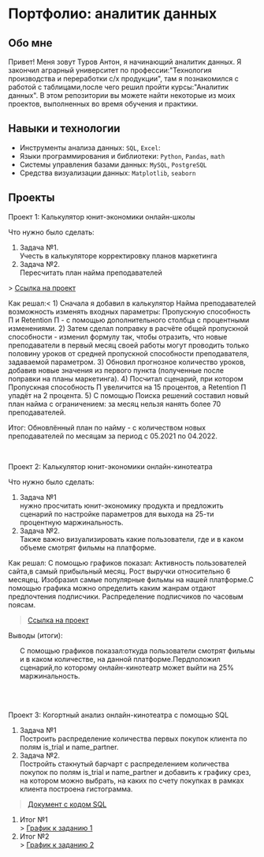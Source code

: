 # Портфолио: аналитик данных

## Обо мне 

Привет! Меня зовут Туров Антон, я начинающий аналитик данных. 
Я закончил аграрный университет по профессии:"Технология производства и переработки с/х продукции", там я познакомился с работой с таблицами,после чего решил пройти курсы:"Аналитик данных".
В этом репозитории вы можете найти некоторые из моих проектов, выполненных во время обучения и практики.
<br>

## Навыки и технологии
- Инструменты анализа данных: ``SQL``, ``Excel``: 
- Языки программирования и библиотеки: ``Python``, ``Pandas``, ``math`` 
- Системы управления базами данных: ``MySQL``, ``PostgreSQL``
- Средства визуализации данных: ``Matplotlib``, ``seaborn``


## Проекты
<p> Проект 1: Калькулятор юнит-экономики онлайн-школы</p>
<p>Что нужно было сделать:<p>
<ol>
  <li>Задача №1.</li>
  Учесть в калькуляторе корректировку планов маркетинга
  <li>Задача №2.</li>
  Пересчитать план найма преподавателей
</ol>  
> <a href="https://docs.google.com/spreadsheets/d/1Uvztr0WnPsZ0euWW4f8SQnVK9rmq89Uk/edit?usp=sharing&ouid=116613548326446912869&rtpof=true&sd=true">Ссылка на проект</a>

<p> </li>Как решал:<
 </ol> 
 1) Сначала я добавил в калькулятор Найма преподавателей возможность изменять входных параметры: Пропускную способность П и Retention П - с помощью дополнительного столбца с процентными изменениями.
  </ol> 
 2) Затем сделал поправку в расчёте общей пропускной способности - изменил формулу так, чтобы отразить, что новые преподаватели в первый месяц своей работы могут проводить только половину уроков от средней пропускной способности преподавателя, задаваемой параметром.	
 </ol> 
 3) Обновил прогнозное количество уроков, добавив новые значения из первого пункта (полученные после поправки на планы маркетинга).	
 </ol> 
 4) Посчитал сценарий, при котором Пропускная способность П увеличится на 15 процентов, а Retention П упадёт на 2 процента.
  </ol> 
 5) С помощью Поиска решений составил новый план найма с ограничением: за месяц нельзя нанять более 70 преподавателей.	

Итог:
Обновлённый план по найму - с количеством новых преподавателей по месяцам за период с 05.2021 по 04.2022.
</ol>
<br> 

<p> Проект 2: Калькулятор юнит-экономики онлайн-кинотеатра</p>
<p>Что нужно было сделать:<p>
<ol>
  <li>Задача №1</li>
  нужно просчитать юнит-экономику продукта и предложить сценарий по настройке параметров для выхода на 25-ти процентную маржинальность.
  <li>Задача №2.</li>
  Также важно визуализировать какие пользователи, где и в каком объеме смотрят фильмы на платформе.
</ol>

<p>Как решал: 
</li>С помощью графиков показал:</li>
  </li>Активность пользователей сайта,в самый прибыльный месяц.</li>
  </li> Рост выручки относительно 6 месяцец.</li>
  </li> Изобразил самые популярные фильмы на нашей платформе.С помощью графика можно определить каким жанрам отдают предпочтения подписчики.</li>
  </li> Распределение подписчиков по часовым поясам. </li>


> <a href="https://docs.google.com/spreadsheets/d/1szwABTMiKbSBzex-nMpZeh0CN5_iVUZh/edit?usp=sharing&ouid=116613548326446912869&rtpof=true&sd=true">Ссылка на проект</a>
 
<p>Выводы (итоги):<p>
<ol>
 С помощью графиков показал:откуда пользователи смотрят фильмы и в каком количестве, на данной платформе.Пердположил сценарий,по которому онлайн-кинотеатр может выйти на 25% маржинальность.
</ol>
<br> 
<br> 
<p> Проект 3: Когортный анализ онлайн-кинотеатра с помощью SQL</p>

<ol>
  <li>Задача №1</li>
  Построить распределение количества первых покупок клиента по полям is_trial и name_partner.
  <li>Задача №2.</li>
  Постройть стакнутый барчарт с распределением количества покупок по полям is_trial и name_partner и добавить к графику срез, на котором можно выбрать, на каких по счету покупках в рамках клиента построена гистограмма.
</ol>

> <a href="https://docs.google.com/document/d/1NM0N83dyE3CmFfv2RX1mwklNvAPIpD-FFlDLOCEfBb4/edit?usp=sharing">Документ с кодом SQL</a>

<ol>
  <li>Итог №1</li>
  > <a href="https://docs.google.com/spreadsheets/d/1j6hsjdRI1HuZGpfOMd-txLgZ1PVynAx_lD0DPswIPC8/edit?usp=sharing">График к заданию 1</a>
  <li>Итог №2</li>
  > <a href="https://docs.google.com/spreadsheets/d/1EtQmgET6V4absIMnDsqWRMGhmd9m45ax4rQbnxYVsrM/edit?usp=sharing">График к заданию 2</a>
</ol>

<br> 


